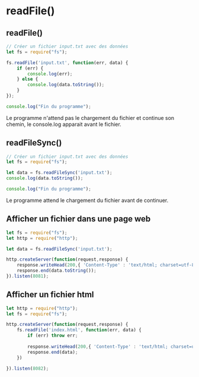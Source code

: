 # readFile()

## readFile()
```js
// Créer un fichier input.txt avec des données
let fs = require("fs");

fs.readFile('input.txt', function(err, data) {
    if (err) {
        console.log(err);
    } else {
        console.log(data.toString());
    }
});

console.log("Fin du programme");
```
Le programme n'attend pas le chargement du fichier et continue son chemin, le console.log apparait avant le fichier.

## readFileSync()
```js
// Créer un fichier input.txt avec des données
let fs = require("fs");

let data = fs.readFileSync('input.txt');
console.log(data.toString());

console.log("Fin du programme");
```
Le programme attend le chargement du fichier avant de continuer.

## Afficher un fichier dans une page web
```js
let fs = require("fs");
let http = require("http");

let data = fs.readFileSync('input.txt');

http.createServer(function(request,response) {
    response.writeHead(200,{ 'Content-Type' : 'text/html; charset=utf-8' });
    response.end(data.toString());
}).listen(8081);
```

## Afficher un fichier html
```js
let http = require("http");
let fs = require("fs");

http.createServer(function(request,response) {
    fs.readFile('index.html', function(err, data) {
        if (err) throw err;
           
        response.writeHead(200,{ 'Content-Type' : 'text/html; charset=utf-8' });
        response.end(data);
    })
    
}).listen(8082);
```